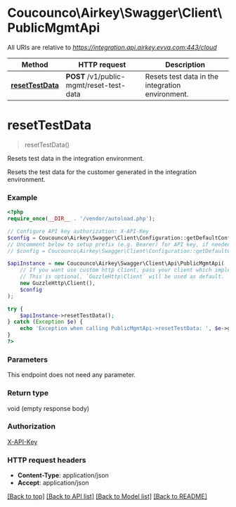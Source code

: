 # Coucounco\Airkey\Swagger\Client\PublicMgmtApi

All URIs are relative to *https://integration.api.airkey.evva.com:443/cloud*

Method | HTTP request | Description
------------- | ------------- | -------------
[**resetTestData**](PublicMgmtApi.md#resetTestData) | **POST** /v1/public-mgmt/reset-test-data | Resets test data in the integration environment.


# **resetTestData**
> resetTestData()

Resets test data in the integration environment.

Resets the test data for the customer generated in the integration environment.

### Example
```php
<?php
require_once(__DIR__ . '/vendor/autoload.php');

// Configure API key authorization: X-API-Key
$config = Coucounco\Airkey\Swagger\Client\Configuration::getDefaultConfiguration()->setApiKey('X-API-Key', 'YOUR_API_KEY');
// Uncomment below to setup prefix (e.g. Bearer) for API key, if needed
// $config = Coucounco\Airkey\Swagger\Client\Configuration::getDefaultConfiguration()->setApiKeyPrefix('X-API-Key', 'Bearer');

$apiInstance = new Coucounco\Airkey\Swagger\Client\Api\PublicMgmtApi(
    // If you want use custom http client, pass your client which implements `GuzzleHttp\ClientInterface`.
    // This is optional, `GuzzleHttp\Client` will be used as default.
    new GuzzleHttp\Client(),
    $config
);

try {
    $apiInstance->resetTestData();
} catch (Exception $e) {
    echo 'Exception when calling PublicMgmtApi->resetTestData: ', $e->getMessage(), PHP_EOL;
}
?>
```

### Parameters
This endpoint does not need any parameter.

### Return type

void (empty response body)

### Authorization

[X-API-Key](../../README.md#X-API-Key)

### HTTP request headers

 - **Content-Type**: application/json
 - **Accept**: application/json

[[Back to top]](#) [[Back to API list]](../../README.md#documentation-for-api-endpoints) [[Back to Model list]](../../README.md#documentation-for-models) [[Back to README]](../../README.md)

